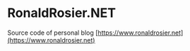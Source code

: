# RonaldRosier.NET

Source code of personal blog [https://www.ronaldrosier.net](https://www.ronaldrosier.net)
